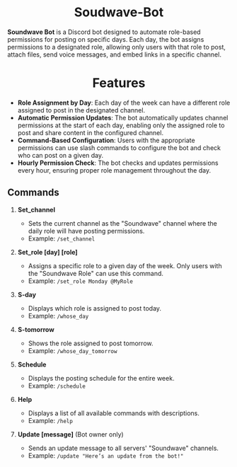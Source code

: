 <h1 align=center> Soudwave-Bot </h1>

**Soundwave Bot** is a Discord bot designed to automate role-based permissions for posting on specific days. Each day, the bot assigns permissions to a designated role, allowing only users with that role to post, attach files, send voice messages, and embed links in a specific channel.


<h1 align=center> Features </h2>

- **Role Assignment by Day**: Each day of the week can have a different role assigned to post in the designated channel.
- **Automatic Permission Updates**: The bot automatically updates channel permissions at the start of each day, enabling only the assigned role to post and share content in the configured channel.
- **Command-Based Configuration**: Users with the appropriate permissions can use slash commands to configure the bot and check who can post on a given day.
- **Hourly Permission Check**: The bot checks and updates permissions every hour, ensuring proper role management throughout the day.

## Commands

1. **Set_channel**
   - Sets the current channel as the "Soundwave" channel where the daily role will have posting permissions.
   - Example: `/set_channel`
   
2. **Set_role [day] [role]**
   - Assigns a specific role to a given day of the week. Only users with the "Soundwave Role" can use this command.
   - Example: `/set_role Monday @MyRole`
   
3. **S-day**
   - Displays which role is assigned to post today.
   - Example: `/whose_day`
   
4. **S-tomorrow**
   - Shows the role assigned to post tomorrow.
   - Example: `/whose_day_tomorrow`
   
5. **Schedule**
   - Displays the posting schedule for the entire week.
   - Example: `/schedule`
   
6. **Help**
   - Displays a list of all available commands with descriptions.
   - Example: `/help`
   
7. **Update [message]** (Bot owner only)
   - Sends an update message to all servers' "Soundwave" channels.
   - Example: `/update "Here’s an update from the bot!"`

